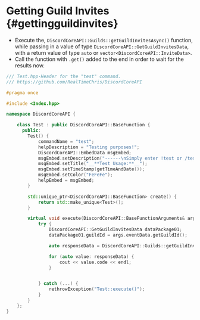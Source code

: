 Getting Guild Invites {#gettingguildinvites}
============
- Execute the, `DiscordCoreAPI::Guilds::getGuildInvitesAsync()` function, while passing in a value of type `DiscordCoreAPI::GetGuildInvitesData`, with a return value of type `auto` or `vector<DiscordCoreAPI::InviteData>`.
- Call the function with `.get()` added to the end in order to wait for the results now.

```cpp
/// Test.hpp-Header for the "test" command.
/// https://github.com/RealTimeChris/DiscordCoreAPI

#pragma once

#include <Index.hpp>

namespace DiscordCoreAPI {

	class Test : public DiscordCoreAPI::BaseFunction {
	  public:
		Test() {
			commandName = "test";
			helpDescription = "Testing purposes!";
			DiscordCoreAPI::EmbedData msgEmbed;
			msgEmbed.setDescription("------\nSimply enter !test or /test!\n------");
			msgEmbed.setTitle("__**Test Usage:**__");
			msgEmbed.setTimeStamp(getTimeAndDate());
			msgEmbed.setColor("FeFeFe");
			helpEmbed = msgEmbed;
		}

		std::unique_ptr<DiscordCoreAPI::BaseFunction> create() {
			return std::make_unique<Test>();
		}

		virtual void execute(DiscordCoreAPI::BaseFunctionArguments& args) {
			try {
				DiscordCoreAPI::GetGuildInvitesData dataPackage01;
				dataPackage01.guildId = args.eventData.getGuildId();

				auto responseData = DiscordCoreAPI::Guilds::getGuildInvitesAsync(dataPackage01).get();

				for (auto value: responseData) {
					cout << value.code << endl;
				}


			} catch (...) {
				rethrowException("Test::execute()");
			}
		}
	};
}


```
